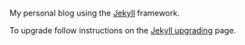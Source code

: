 My personal blog using the [Jekyll](https://github.com/jekyll/jekyll) framework.

To upgrade follow instructions on the [Jekyll upgrading](https://jekyllrb.com/docs/upgrading/) page.